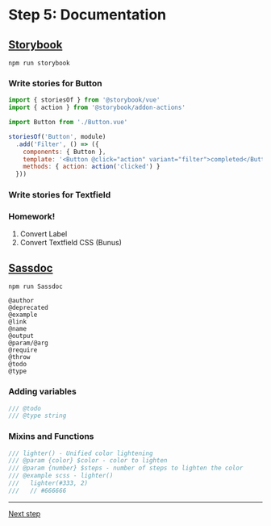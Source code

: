 # Step 5: Documentation

## [Storybook](https://storybook.js.org/)

`npm run storybook`

### Write stories for Button

```js
import { storiesOf } from '@storybook/vue'
import { action } from '@storybook/addon-actions'

import Button from './Button.vue'

storiesOf('Button', module)
  .add('Filter', () => ({
    components: { Button },
    template: '<Button @click="action" variant="filter">completed</Button>',
    methods: { action: action('clicked') }
  }))
```


### Write stories for Textfield


### Homework!

1. Convert Label
2. Convert Textfield CSS (Bunus)

## [Sassdoc](http://sassdoc.com/)

`npm run Sassdoc`

```
@author
@deprecated
@example
@link
@name
@output
@param/@arg
@require
@throw
@todo
@type

```

### Adding variables
```scss
/// @todo
/// @type string
```

### Mixins and Functions

```scss
/// lighter() - Unified color lightening
/// @param {color} $color - color to lighten
/// @param {number} $steps - number of steps to lighten the color
/// @example scss - lighter()
///   lighter(#333, 2)
///   // #666666
```

---
[Next step](./step-6.md)
